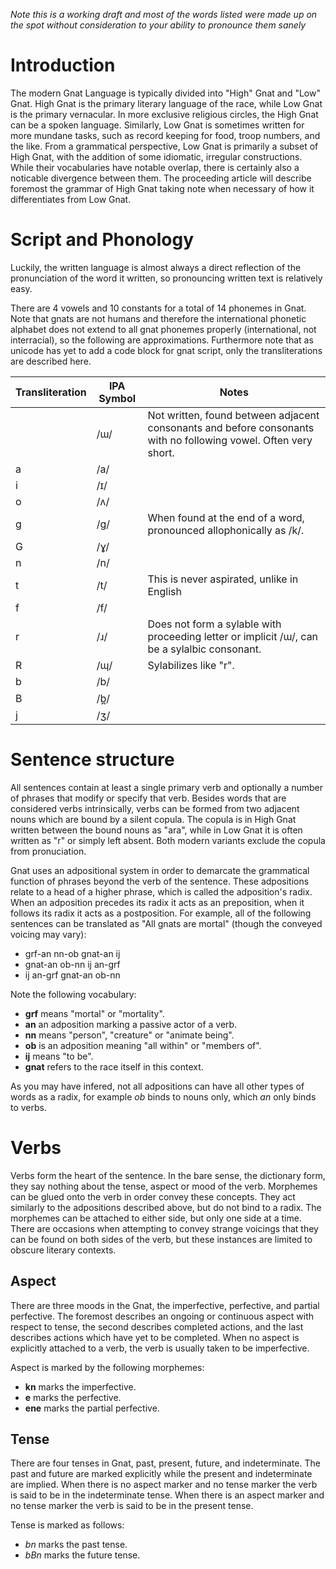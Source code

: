 *Note this is a working draft and most of the words listed were made up on the spot without consideration to your ability to  pronounce them sanely*

Introduction
============

The modern Gnat Language is typically divided into "High" Gnat and "Low" Gnat. High Gnat is the primary literary language of the race, while Low Gnat is the primary vernacular. In more exclusive religious circles, the High Gnat can be a spoken language. Similarly, Low Gnat is sometimes written for more mundane tasks, such as record keeping for food, troop numbers, and the like. From a grammatical perspective, Low Gnat is primarily a subset of High Gnat, with the addition of some idiomatic, irregular constructions. While their vocabularies have notable overlap, there is certainly also a noticable divergence between them. The proceeding article will describe foremost the grammar of High Gnat taking note when necessary of how it differentiates from Low Gnat.

Script and Phonology
====================

Luckily, the written language is almost always a direct reflection of the pronunciation of the word it written, so pronouncing written text is relatively easy.

There are 4 vowels and 10 constants for a total of 14 phonemes in Gnat. Note that gnats are not humans and therefore the international phonetic alphabet does not extend to all gnat phonemes properly (international, not interracial), so the following are approximations. Furthermore note that as unicode has yet to add a code block for gnat script, only the transliterations are described here.

|Transliteration | IPA Symbol | Notes |
|----------------|------------|-------|
|  | /ɯ/ | Not written, found between adjacent consonants and before consonants with no following vowel. Often very short. |
| a | /a/ | |
| i | /ɪ/ | |
| o | /ʌ/ | |
| g | /g/ | When found at the end of a word, pronounced allophonically as /k/. |
| G | /ɣ/ | |
| n | /n/ | |
| t | /t/ | This is never aspirated, unlike in English |
| f | /f/ | |
| r | /ɹ/ | Does not form a sylable with proceeding letter or implicit /ɯ/, can be a sylalbic consonant. |
| R | /ɰ/ | Sylabilizes like "r". |
| b | /b/ | |
| B | /b̪/ | |
| j | /ʒ/ | |

Sentence structure
==================

All sentences contain at least a single primary verb and optionally a number of phrases that modify or specify that verb. Besides words that are considered verbs intrinsically, verbs can be formed from two adjacent nouns which are bound by a silent copula. The copula is in High Gnat written between the bound nouns as "ara", while in Low Gnat it is often written as "r" or simply left absent. Both modern variants exclude the copula from pronuciation.

Gnat uses an adpositional system in order to demarcate the grammatical function of phrases beyond the verb of the sentence. These adpositions relate to a head of a higher phrase, which is called the adposition's radix. When an adposition precedes its radix it acts as an preposition, when it follows its radix it acts as a postposition. For example, all of the following sentences can be translated as "All gnats are mortal" (though the conveyed voicing may vary):

 * grf-an nn-ob gnat-an ij
 * gnat-an ob-nn ij an-grf
 * ij an-grf gnat-an ob-nn

Note the following vocabulary:

 * **grf** means "mortal" or "mortality".
 * **an** an adposition marking a passive actor of a verb.
 * **nn** means "person", "creature" or "animate being".
 * **ob** is an adposition meaning "all within" or "members of".
 * **ij** means "to be".
 * **gnat** refers to the race itself in this context.

As you may have infered, not all adpositions can have all other types of words as a radix, for example *ob* binds to nouns only, which *an* only binds to verbs.

Verbs
=====

Verbs form the heart of the sentence. In the bare sense, the dictionary form, they say nothing about the tense, aspect or mood of the verb. Morphemes can be glued onto the verb in order convey these concepts. They act similarly to the adpositions described above, but do not bind to a radix. The morphemes can be attached to either side, but only one side at a time. There are occasions when attempting to convey strange voicings that they can be found on both sides of the verb, but these instances are limited to obscure literary contexts.

Aspect
------

There are three moods in the Gnat, the imperfective, perfective, and partial perfective. The foremost describes an ongoing or continuous aspect with respect to tense, the second describes completed actions, and the last describes actions which have yet to be completed. When no aspect is explicitly attached to a verb, the verb is usually taken to be imperfective.

Aspect is marked by the following morphemes:

 * **kn** marks the imperfective.
 * **e** marks the perfective.
 * **ene** marks the partial perfective.

Tense
-----

There are four tenses in Gnat, past, present, future, and indeterminate. The past and future are marked explicitly while the present and indeterminate are implied. When there is no aspect marker and no tense marker the verb is said to be in the indeterminate tense. When there is an aspect marker and no tense marker the verb is said to be in the present tense.

Tense is marked as follows:

 * *bn* marks the past tense.
 * *bBn* marks the future tense.


